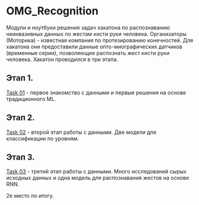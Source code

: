 # OMG_Recognition

Модули и ноутбуки решения задач хакатона по распознаванию неинвазивных данных по жестам кисти руки человека. Организаторы (Моторика) - известная компания по протезированию конечностей. Для хакатона они предоставили данные опто-миографических датчиков (временные серии), позволяющие распознать жест кисти руки человека. Хакатон проводился в три этапа.

## Этап 1. 
[Task 01](https://github.com/Genn007/OMG_Recognition/tree/main/Task01) - первое знакомство с данными и первые решения на основе традиционного ML.

## Этап 2.
[Task 02](https://github.com/Genn007/OMG_Recognition/tree/main/Task02) - второй этап работы с данными. Две модели для классификации по уровням. 

## Этап 3. 
[Task 03](https://github.com/Genn007/OMG_Recognition/tree/main/Task03) - третий этап работы с данными. Много исследований сырых исходных данных и одна модель для распознавания жестов на основе RNN. 

2е место по итогу. 


